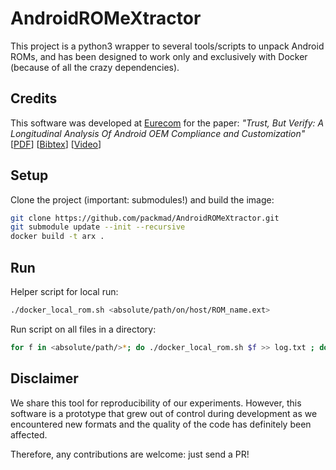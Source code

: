 # AndroidROMeXtractor

This project is a python3 wrapper to several tools/scripts to unpack Android ROMs, and has been designed to work only and exclusively with Docker (because of all the crazy dependencies).




## Credits
This software was developed at [Eurecom](https://www.eurecom.fr/) for the paper: *"Trust, But Verify: A Longitudinal Analysis Of Android OEM Compliance and Customization"* [[PDF](http://s3.eurecom.fr/docs/oakland21_pox.pdf)] [[Bibtex](http://s3.eurecom.fr/bibs/oakland21_pox.bib)] [[Video](https://www.youtube.com/watch?v=Giy7JZRbADc)]


## Setup

Clone the project (important: submodules!) and build the image:
```bash
git clone https://github.com/packmad/AndroidROMeXtractor.git
git submodule update --init --recursive
docker build -t arx .
```

## Run

Helper script for local run:
```bash
./docker_local_rom.sh <absolute/path/on/host/ROM_name.ext>
```

Run script on all files in a directory:
```bash
for f in <absolute/path/>*; do ./docker_local_rom.sh $f >> log.txt ; done
```


## Disclaimer

We share this tool for reproducibility of our experiments.
However, this software is a prototype that grew out of control during development as we encountered new formats and the quality of the code has definitely been affected.

Therefore, any contributions are welcome: just send a PR!
